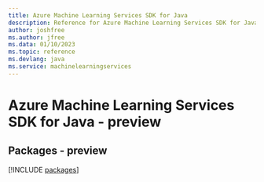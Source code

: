 ```yaml
---
title: Azure Machine Learning Services SDK for Java
description: Reference for Azure Machine Learning Services SDK for Java
author: joshfree
ms.author: jfree
ms.data: 01/10/2023
ms.topic: reference
ms.devlang: java
ms.service: machinelearningservices
---
```

# Azure Machine Learning Services SDK for Java - preview
## Packages - preview
[!INCLUDE [packages](machine-learning-services-index.md)]